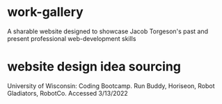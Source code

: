 # work-gallery
A sharable website designed to showcase Jacob Torgeson's past and present professional web-development skills

# website design idea sourcing
University of Wisconsin: Coding Bootcamp. Run Buddy, Horiseon, Robot Gladiators, RobotCo. Accessed 3/13/2022